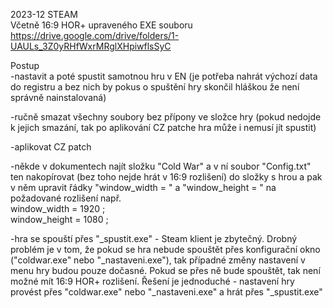 2023-12 STEAM
<br/>
Včetně 16:9 HOR+ upraveného EXE souboru
<br/>
https://drive.google.com/drive/folders/1-UAULs_3Z0yRHfWxrMRglXHpiwflsSyC

Postup
<br/>
-nastavit a poté spustit samotnou hru v EN (je potřeba nahrát výchozí data do registru a bez nich by pokus o spuštění hry skončil hláškou že není správně nainstalovaná)

-ručně smazat všechny soubory bez přípony ve složce hry (pokud nedojde k jejich smazání, tak po aplikování CZ patche hra může i nemusí jít spustit)

-aplikovat CZ patch

-někde v dokumentech najít složku "Cold War" a v ní soubor "Config.txt" ten nakopírovat (bez toho nejde hrát v 16:9 rozlišení) do složky s hrou a pak v něm upravit řádky "window_width = " a "window_height = " na požadované rozlišení např.
<br/>
window_width = 1920 ;
<br/>
window_height = 1080 ;

-hra se spouští přes "_spustit.exe" - Steam klient je zbytečný. Drobný problém je v tom, že pokud se hra nebude spouštět přes konfigurační okno ("coldwar.exe" nebo "_nastaveni.exe"), tak případné změny nastavení v menu hry budou pouze dočasné. Pokud se přes ně bude spouštět, tak není možné mít 16:9 HOR+ rozlišení. Řešení je jednoduché - nastavení hry provést přes "coldwar.exe" nebo "_nastaveni.exe" a hrát přes "_spustit.exe"
